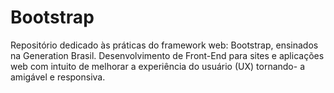 # Bootstrap
Repositório dedicado às práticas do framework web: Bootstrap, ensinados na Generation Brasil. Desenvolvimento de Front-End para sites e aplicações web com intuito de melhorar a experiência do usuário (UX) tornando- a amigável e responsiva.

